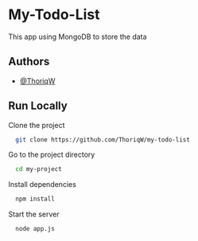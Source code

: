 
# My-Todo-List

This app using MongoDB to store the data


## Authors

- [@ThoriqW](https://www.github.com/ThoriqW)


## Run Locally

Clone the project

```bash
  git clone https://github.com/ThoriqW/my-todo-list
```

Go to the project directory

```bash
  cd my-project
```

Install dependencies

```bash
  npm install
```

Start the server

```bash
  node app.js
```

